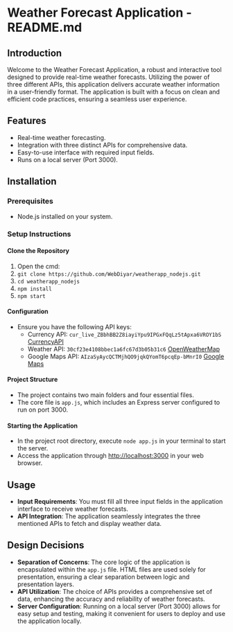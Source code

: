 # Weather Forecast Application - README.md

## Introduction

Welcome to the Weather Forecast Application, a robust and interactive tool designed to provide real-time weather forecasts. Utilizing the power of three different APIs, this application delivers accurate weather information in a user-friendly format. The application is built with a focus on clean and efficient code practices, ensuring a seamless user experience.

## Features

- Real-time weather forecasting.
- Integration with three distinct APIs for comprehensive data.
- Easy-to-use interface with required input fields.
- Runs on a local server (Port 3000).

## Installation

### Prerequisites

- Node.js installed on your system.

### Setup Instructions

#### Clone the Repository

1) Open the cmd:
2) `git clone https://github.com/WebDiyar/weatherapp_nodejs.git`
3) `cd weatherapp_nodejs`
4) `npm install`
5) `npm start`



#### Configuration

- Ensure you have the following API keys:
  - Currency API: `cur_live_ZBbhBB2Z8iayiYpu9IPGxFQqLz5tApxa6VROY1bS` [CurrencyAPI](https://app.currencyapi.com/dashboard)
  - Weather API: `30cf23e4108bbec1a6fc67d3b05b31c6` [OpenWeatherMap](https://openweathermap.org/)
  - Google Maps API: `AIzaSyAycQCTMjhQO9jqkQYomT6pcqEp-bMnrI0` [Google Maps](https://www.google.com/maps)

#### Project Structure

- The project contains two main folders and four essential files.
- The core file is `app.js`, which includes an Express server configured to run on port 3000.

#### Starting the Application

- In the project root directory, execute `node app.js` in your terminal to start the server.
- Access the application through [http://localhost:3000](http://localhost:3000) in your web browser.

## Usage

- **Input Requirements**: You must fill all three input fields in the application interface to receive weather forecasts.
- **API Integration**: The application seamlessly integrates the three mentioned APIs to fetch and display weather data.

## Design Decisions

- **Separation of Concerns**: The core logic of the application is encapsulated within the `app.js` file. HTML files are used solely for presentation, ensuring a clear separation between logic and presentation layers.
- **API Utilization**: The choice of APIs provides a comprehensive set of data, enhancing the accuracy and reliability of weather forecasts.
- **Server Configuration**: Running on a local server (Port 3000) allows for easy setup and testing, making it convenient for users to deploy and use the application locally.
